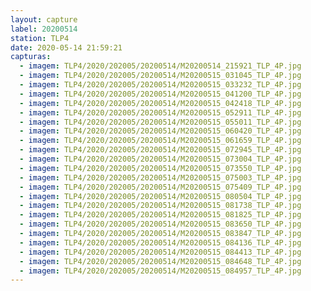 ```yaml
---
layout: capture
label: 20200514
station: TLP4
date: 2020-05-14 21:59:21
capturas:
  - imagem: TLP4/2020/202005/20200514/M20200514_215921_TLP_4P.jpg
  - imagem: TLP4/2020/202005/20200514/M20200515_031045_TLP_4P.jpg
  - imagem: TLP4/2020/202005/20200514/M20200515_033232_TLP_4P.jpg
  - imagem: TLP4/2020/202005/20200514/M20200515_041200_TLP_4P.jpg
  - imagem: TLP4/2020/202005/20200514/M20200515_042418_TLP_4P.jpg
  - imagem: TLP4/2020/202005/20200514/M20200515_052911_TLP_4P.jpg
  - imagem: TLP4/2020/202005/20200514/M20200515_055011_TLP_4P.jpg
  - imagem: TLP4/2020/202005/20200514/M20200515_060420_TLP_4P.jpg
  - imagem: TLP4/2020/202005/20200514/M20200515_061659_TLP_4P.jpg
  - imagem: TLP4/2020/202005/20200514/M20200515_072945_TLP_4P.jpg
  - imagem: TLP4/2020/202005/20200514/M20200515_073004_TLP_4P.jpg
  - imagem: TLP4/2020/202005/20200514/M20200515_073550_TLP_4P.jpg
  - imagem: TLP4/2020/202005/20200514/M20200515_075003_TLP_4P.jpg
  - imagem: TLP4/2020/202005/20200514/M20200515_075409_TLP_4P.jpg
  - imagem: TLP4/2020/202005/20200514/M20200515_080504_TLP_4P.jpg
  - imagem: TLP4/2020/202005/20200514/M20200515_081738_TLP_4P.jpg
  - imagem: TLP4/2020/202005/20200514/M20200515_081825_TLP_4P.jpg
  - imagem: TLP4/2020/202005/20200514/M20200515_083650_TLP_4P.jpg
  - imagem: TLP4/2020/202005/20200514/M20200515_083847_TLP_4P.jpg
  - imagem: TLP4/2020/202005/20200514/M20200515_084136_TLP_4P.jpg
  - imagem: TLP4/2020/202005/20200514/M20200515_084413_TLP_4P.jpg
  - imagem: TLP4/2020/202005/20200514/M20200515_084648_TLP_4P.jpg
  - imagem: TLP4/2020/202005/20200514/M20200515_084957_TLP_4P.jpg
---
```

